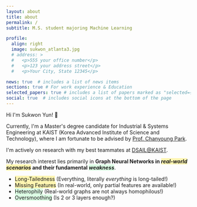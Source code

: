 ```yaml
---
layout: about
title: about
permalink: /
subtitle: M.S. student majoring Machine Learning

profile:
  align: right
  image: sukwon_atlanta3.jpg
  # address: >
  #   <p>555 your office number</p>
  #   <p>123 your address street</p>
  #   <p>Your City, State 12345</p>

news: true  # includes a list of news items
sections: true # For work experience & Education
selected_papers: true # includes a list of papers marked as "selected={true}"
social: true  # includes social icons at the bottom of the page
---
```


Hi I'm Sukwon Yun! 👋

Currently, I'm a Master's degree candidate for Industrial & Systems Engineering at KAIST (Korea Advanced Institute of Science and Technology),
where I am fortunate to be advised by [Prof. Chanyoung Park](http://dsail.kaist.ac.kr/professor/).

I'm actively on research with my best teammates at [DSAIL@KAIST](http://dsail.kaist.ac.kr/).

My research interest lies primarily in **Graph Neural Networks in *<span style='background-color:#fff5b1'>real-world scenarios</span>* and their fundamental *<span style='background-color:#dcffe4'>weakness</span>***.

- <span style='background-color:#fff5b1'>Long-Tailedness</span> (Everything, literally *everything* is long-tailed!)
- <span style='background-color:#fff5b1'>Missing Features</span> (In real-world, only partial features are available!)
- <span style='background-color:#dcffe4'>Heterophily</span> (Real-world graphs are not always homophilous!)
- <span style='background-color:#dcffe4'>Oversmoothing</span> (Is 2 or 3 layers enough?)
